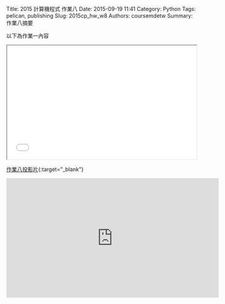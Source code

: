 Title: 2015 計算機程式 作業八
Date: 2015-09-19 11:41
Category: Python
Tags: pelican, publishing
Slug: 2015cp_hw_w8
Authors: coursemdetw
Summary: 作業八摘要

以下為作業一內容

<iframe src="40423128_cp_w8_p.html" width="500" height="300"></iframe>

[作業八投影片](40423128_cp_w8_p.html){:target="_blank"}


<iframe width="560" height="315" src="https://www.youtube.com/embed/vNoKguSdy4Y" frameborder="0" allowfullscreen></iframe>
